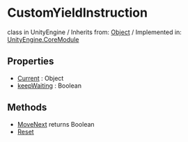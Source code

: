 # CustomYieldInstruction
class in UnityEngine
 / Inherits from: <a href="https://docs.unity3d.com/6000.0/Documentation/ScriptReference/Object.html">Object</a> / Implemented in: <a href="https://docs.unity3d.com/6000.0/Documentation/ScriptReference/UnityEngine.CoreModule.html">UnityEngine.CoreModule</a>

## Properties
- <a href="https://docs.unity3d.com/6000.0/Documentation/ScriptReference/CustomYieldInstruction-Current.html">Current</a> : Object
- <a href="https://docs.unity3d.com/6000.0/Documentation/ScriptReference/CustomYieldInstruction-keepWaiting.html">keepWaiting</a> : Boolean

## Methods
- <a href="https://docs.unity3d.com/6000.0/Documentation/ScriptReference/CustomYieldInstruction.MoveNext.html">MoveNext</a> returns Boolean
- <a href="https://docs.unity3d.com/6000.0/Documentation/ScriptReference/CustomYieldInstruction.Reset.html">Reset</a>
